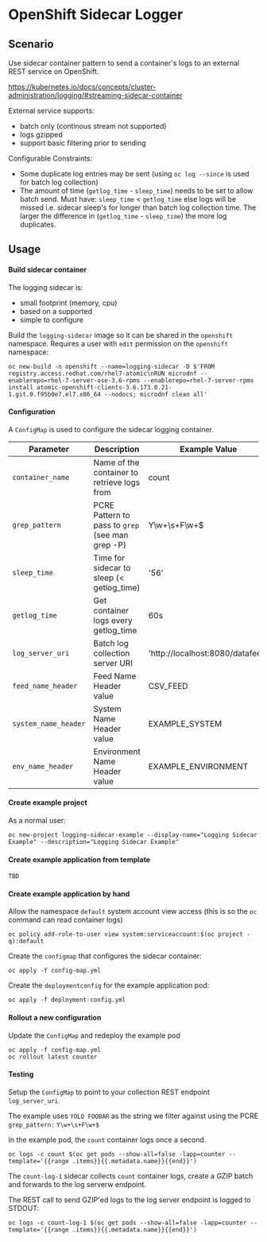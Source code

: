 # OpenShift Sidecar Logger

## Scenario

Use sidecar container pattern to send a container's logs to an external REST service on OpenShift.

https://kubernetes.io/docs/concepts/cluster-administration/logging/#streaming-sidecar-container

External service supports:

* batch only (continous stream not supported)
* logs gzipped
* support basic filtering prior to sending

Configurable Constraints:

* Some duplicate log entries may be sent (using `oc log --since` is used for batch log collection)
* The amount of time (`getlog_time` - `sleep_time`) needs to be set to allow batch send. Must have: `sleep_time` < `getlog_time` else logs will be missed i.e. sidecar sleep's for longer than batch log collection time. The larger the difference in (`getlog_time` - `sleep_time`) the more log duplicates.

## Usage

#### Build sidecar container

The logging sidecar is:

* small footprint (memory, cpu)
* based on a supported
* simple to configure

Build the `logging-sidecar` image so it can be shared in the `openshift` namespace. Requires a user with `edit` permission on the `openshift` namespace:

```
oc new-build -n openshift --name=logging-sidecar -D $'FROM registry.access.redhat.com/rhel7-atomic\nRUN microdnf --enablerepo=rhel-7-server-ose-3.6-rpms --enablerepo=rhel-7-server-rpms install atomic-openshift-clients-3.6.173.0.21-1.git.0.f95b0e7.el7.x86_64 --nodocs; microdnf clean all'
```

#### Configuration

A `ConfigMap` is used to configure the sidecar logging container.

Parameter            | Description             | Example Value
-------------------- | ----------------------- | -------------
`container_name` | Name of the container to retrieve logs from | count
`grep_pattern` | PCRE Pattern to pass to `grep` (see man grep -P) | Y\w+\s+F\w+$
`sleep_time` | Time for sidecar to sleep (< getlog_time) | '56'
`getlog_time` | Get container logs every getlog_time | 60s
`log_server_uri` | Batch log collection server URI | 'http://localhost:8080/datafeed'
`feed_name_header` | Feed Name Header value| CSV_FEED
`system_name_header` | System Name Header value | EXAMPLE_SYSTEM
`env_name_header` | Environment Name Header value | EXAMPLE_ENVIRONMENT

#### Create example project

As a normal user:

```
oc new-project logging-sidecar-example --display-name="Logging Sidecar Example" --description="Logging Sidecar Example"
```

#### Create example application from template

`TBD`

#### Create example application by hand

Allow the namespace `default` system account view access (this is so the `oc` command can read container logs)

```
oc policy add-role-to-user view system:serviceaccount:$(oc project -q):default
```

Create the `configmap` that configures the sidecar container:

```
oc apply -f config-map.yml
```

Create the `deploymentconfig` for the example application pod:

```
oc apply -f deployment-config.yml
```

#### Rollout a new configuration

Update the `ConfigMap` and redeploy the example pod

```
oc apply -f config-map.yml
oc rollout latest counter
```

#### Testing

Setup the `ConfigMap` to point to your collection REST endpoint `log_server_uri`.

The example uses `YOLO FOOBAR` as the string we filter against using the PCRE `grep_pattern:` `Y\w+\s+F\w+$`

In the example pod, the `count` container logs once a second.

```
oc logs -c count $(oc get pods --show-all=false -lapp=counter --template='{{range .items}}{{.metadata.name}}{{end}}')
```

The `count-log-1` sidecar collects `count` container logs, create a GZIP batch and forwards to the log serverw endpoint.

The REST call to send GZIP'ed logs to the log server endpoint is logged to STDOUT:

```
oc logs -c count-log-1 $(oc get pods --show-all=false -lapp=counter --template='{{range .items}}{{.metadata.name}}{{end}}')
```
